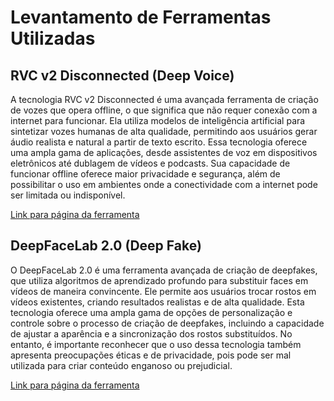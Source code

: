 # Levantamento de Ferramentas Utilizadas

## RVC v2 Disconnected (Deep Voice)
A tecnologia RVC v2 Disconnected é uma avançada ferramenta de criação de vozes que opera offline, o que significa que não requer conexão com a internet para funcionar. Ela utiliza modelos de inteligência artificial para sintetizar vozes humanas de alta qualidade, permitindo aos usuários gerar áudio realista e natural a partir de texto escrito. Essa tecnologia oferece uma ampla gama de aplicações, desde assistentes de voz em dispositivos eletrônicos até dublagem de vídeos e podcasts. Sua capacidade de funcionar offline oferece maior privacidade e segurança, além de possibilitar o uso em ambientes onde a conectividade com a internet pode ser limitada ou indisponível.

[Link para página da ferramenta](https://colab.research.google.com/drive/1XIPCP9ken63S7M6b5ui1b36Cs17sP-NS)



## DeepFaceLab 2.0 (Deep Fake)
O DeepFaceLab 2.0 é uma ferramenta avançada de criação de deepfakes, que utiliza algoritmos de aprendizado profundo para substituir faces em vídeos de maneira convincente. Ele permite aos usuários trocar rostos em vídeos existentes, criando resultados realistas e de alta qualidade. Esta tecnologia oferece uma ampla gama de opções de personalização e controle sobre o processo de criação de deepfakes, incluindo a capacidade de ajustar a aparência e a sincronização dos rostos substituídos. No entanto, é importante reconhecer que o uso dessa tecnologia também apresenta preocupações éticas e de privacidade, pois pode ser mal utilizada para criar conteúdo enganoso ou prejudicial.

[Link para página da ferramenta](https://www.deepfakevfx.com/downloads/deepfacelab/)
